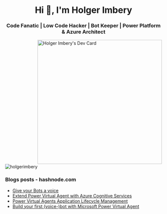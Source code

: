 <h1 align="center">Hi 👋, I'm Holger Imbery</h1>
<h3 align="center">Code Fanatic | Low Code Hacker | Bot Keeper | Power Platform & Azure Architect</h3>

<a href="https://app.daily.dev/thecognitiveservicesninja"><img src="https://api.daily.dev/devcards/7d6788ea96d04422bdcc4f633263bc26.png?r=f2m" align=right width="400" alt="Holger Imbery's Dev Card"/></a>

<p align="left"> <img src="https://komarev.com/ghpvc/?username=holgerimbery&label=Profile%20views&color=0e75b6&style=flat" alt="holgerimbery" /> </p>

### Blogs posts - hashnode.com
<!-- HASHNODE:START -->
- [Give your Bots a voice](https://the.cognitiveservices.ninja/give-your-bots-a-voice)
- [Extend Power Virtual Agent with Azure Cognitive Services](https://the.cognitiveservices.ninja/extend-power-virtual-agent-with-azure-cognitive-services-eab95018b7f6)
- [Power Virtual Agents Application Lifecycle Management](https://the.cognitiveservices.ninja/power-virtual-agents-application-lifecycle-management-38bf9882e2d6)
- [Build your first &lpar;voice-&rpar;bot with Microsoft Power Virtual Agent](https://the.cognitiveservices.ninja/build-your-first-voice-bot-with-microsoft-power-virtual-agent-3e71f8531c3a)
<!-- HASHNODE:END -->

